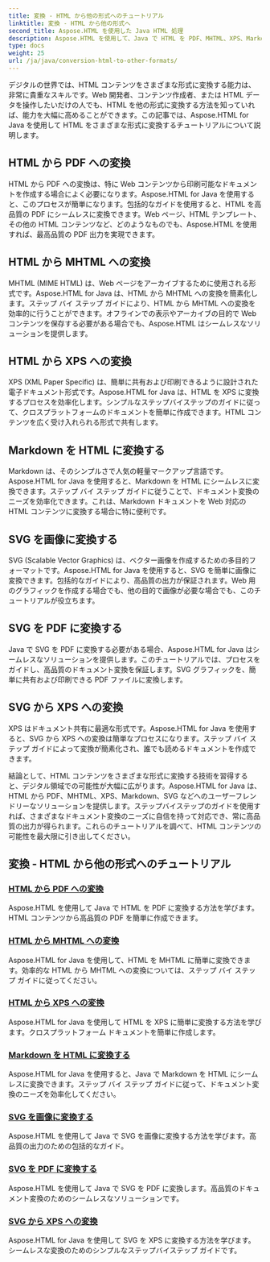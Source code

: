 ```yaml
---
title: 変換 - HTML から他の形式へのチュートリアル
linktitle: 変換 - HTML から他の形式へ
second_title: Aspose.HTML を使用した Java HTML 処理
description: Aspose.HTML を使用して、Java で HTML を PDF、MHTML、XPS、Markdown、SVG などに変換する方法を学びます。高品質のドキュメント変換が簡単に行えます。
type: docs
weight: 25
url: /ja/java/conversion-html-to-other-formats/
---
```


デジタルの世界では、HTML コンテンツをさまざまな形式に変換する能力は、非常に貴重なスキルです。Web 開発者、コンテンツ作成者、または HTML データを操作したいだけの人でも、HTML を他の形式に変換する方法を知っていれば、能力を大幅に高めることができます。この記事では、Aspose.HTML for Java を使用して HTML をさまざまな形式に変換するチュートリアルについて説明します。

## HTML から PDF への変換

HTML から PDF への変換は、特に Web コンテンツから印刷可能なドキュメントを作成する場合によく必要になります。Aspose.HTML for Java を使用すると、このプロセスが簡単になります。包括的なガイドを使用すると、HTML を高品質の PDF にシームレスに変換できます。Web ページ、HTML テンプレート、その他の HTML コンテンツなど、どのようなものでも、Aspose.HTML を使用すれば、最高品質の PDF 出力を実現できます。

## HTML から MHTML への変換

MHTML (MIME HTML) は、Web ページをアーカイブするために使用される形式です。Aspose.HTML for Java は、HTML から MHTML への変換を簡素化します。ステップ バイ ステップ ガイドにより、HTML から MHTML への変換を効率的に行うことができます。オフラインでの表示やアーカイブの目的で Web コンテンツを保存する必要がある場合でも、Aspose.HTML はシームレスなソリューションを提供します。

## HTML から XPS への変換

XPS (XML Paper Specific) は、簡単に共有および印刷できるように設計された電子ドキュメント形式です。Aspose.HTML for Java は、HTML を XPS に変換するプロセスを効率化します。シンプルなステップバイステップのガイドに従って、クロスプラットフォームのドキュメントを簡単に作成できます。HTML コンテンツを広く受け入れられる形式で共有します。

## Markdown を HTML に変換する

Markdown は、そのシンプルさで人気の軽量マークアップ言語です。Aspose.HTML for Java を使用すると、Markdown を HTML にシームレスに変換できます。ステップ バイ ステップ ガイドに従うことで、ドキュメント変換のニーズを効率化できます。これは、Markdown ドキュメントを Web 対応の HTML コンテンツに変換する場合に特に便利です。

## SVG を画像に変換する

SVG (Scalable Vector Graphics) は、ベクター画像を作成するための多目的フォーマットです。Aspose.HTML for Java を使用すると、SVG を簡単に画像に変換できます。包括的なガイドにより、高品質の出力が保証されます。Web 用のグラフィックを作成する場合でも、他の目的で画像が必要な場合でも、このチュートリアルが役立ちます。

## SVG を PDF に変換する

Java で SVG を PDF に変換する必要がある場合、Aspose.HTML for Java はシームレスなソリューションを提供します。このチュートリアルでは、プロセスをガイドし、高品質のドキュメント変換を保証します。SVG グラフィックを、簡単に共有および印刷できる PDF ファイルに変換します。

## SVG から XPS への変換

XPS はドキュメント共有に最適な形式です。Aspose.HTML for Java を使用すると、SVG から XPS への変換は簡単なプロセスになります。ステップ バイ ステップ ガイドによって変換が簡素化され、誰でも読めるドキュメントを作成できます。

結論として、HTML コンテンツをさまざまな形式に変換する技術を習得すると、デジタル領域での可能性が大幅に広がります。Aspose.HTML for Java は、HTML から PDF、MHTML、XPS、Markdown、SVG などへのユーザーフレンドリーなソリューションを提供します。ステップバイステップのガイドを使用すれば、さまざまなドキュメント変換のニーズに自信を持って対応でき、常に高品質の出力が得られます。これらのチュートリアルを調べて、HTML コンテンツの可能性を最大限に引き出してください。

## 変換 - HTML から他の形式へのチュートリアル
### [HTML から PDF への変換](./convert-html-to-pdf/)
Aspose.HTML を使用して Java で HTML を PDF に変換する方法を学びます。HTML コンテンツから高品質の PDF を簡単に作成できます。
### [HTML から MHTML への変換](./convert-html-to-mhtml/)
Aspose.HTML for Java を使用して、HTML を MHTML に簡単に変換できます。効率的な HTML から MHTML への変換については、ステップ バイ ステップ ガイドに従ってください。
### [HTML から XPS への変換](./convert-html-to-xps/)
Aspose.HTML for Java を使用して HTML を XPS に簡単に変換する方法を学びます。クロスプラットフォーム ドキュメントを簡単に作成します。
### [Markdown を HTML に変換する](./convert-markdown-to-html/)
Aspose.HTML for Java を使用すると、Java で Markdown を HTML にシームレスに変換できます。ステップ バイ ステップ ガイドに従って、ドキュメント変換のニーズを効率化してください。
### [SVG を画像に変換する](./convert-svg-to-image/)
Aspose.HTML を使用して Java で SVG を画像に変換する方法を学びます。高品質の出力のための包括的なガイド。
### [SVG を PDF に変換する](./convert-svg-to-pdf/)
Aspose.HTML を使用して Java で SVG を PDF に変換します。高品質のドキュメント変換のためのシームレスなソリューションです。
### [SVG から XPS への変換](./convert-svg-to-xps/)
Aspose.HTML for Java を使用して SVG を XPS に変換する方法を学びます。シームレスな変換のためのシンプルなステップバイステップ ガイドです。